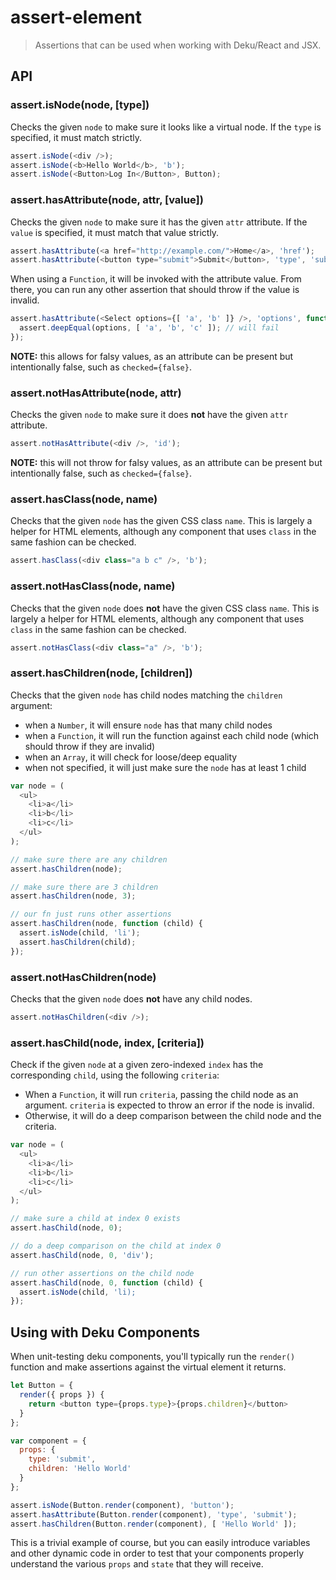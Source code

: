 # assert-element

> Assertions that can be used when working with Deku/React and JSX.

## API

### assert.isNode(node, [type])

Checks the given `node` to make sure it looks like a virtual node. If the `type`
is specified, it must match strictly.

```js
assert.isNode(<div />);
assert.isNode(<b>Hello World</b>, 'b');
assert.isNode(<Button>Log In</Button>, Button);
```

### assert.hasAttribute(node, attr, [value])

Checks the given `node` to make sure it has the given `attr` attribute. If the
`value` is specified, it must match that value strictly.

```js
assert.hasAttribute(<a href="http://example.com/">Home</a>, 'href');
assert.hasAttribute(<button type="submit">Submit</button>, 'type', 'submit');
```

When using a `Function`, it will be invoked with the attribute value. From there, you
can run any other assertion that should throw if the value is invalid.

```js
assert.hasAttribute(<Select options={[ 'a', 'b' ]} />, 'options', function (options) {
  assert.deepEqual(options, [ 'a', 'b', 'c' ]); // will fail
});
```

**NOTE:** this allows for falsy values, as an attribute can be present but intentionally
false, such as `checked={false}`.

### assert.notHasAttribute(node, attr)

Checks the given `node` to make sure it does **not** have the given `attr` attribute.

```js
assert.notHasAttribute(<div />, 'id');
```

**NOTE:** this will not throw for falsy values, as an attribute can be present but
intentionally false, such as `checked={false}`.

### assert.hasClass(node, name)

Checks that the given `node` has the given CSS class `name`. This is largely a helper
for HTML elements, although any component that uses `class` in the same fashion can be
checked.

```js
assert.hasClass(<div class="a b c" />, 'b');
```

### assert.notHasClass(node, name)

Checks that the given `node` does **not** have the given CSS class `name`. This is largely
a helper for HTML elements, although any component that uses `class` in the same fashion
can be checked.

```js
assert.notHasClass(<div class="a" />, 'b');
```

### assert.hasChildren(node, [children])

Checks that the given `node` has child nodes matching the `children` argument:

 - when a `Number`, it will ensure `node` has that many child nodes
 - when a `Function`, it will run the function against each child node (which should
   throw if they are invalid)
 - when an `Array`, it will check for loose/deep equality
 - when not specified, it will just make sure the `node` has at least 1 child

```js
var node = (
  <ul>
    <li>a</li>
    <li>b</li>
    <li>c</li>
  </ul>
);

// make sure there are any children
assert.hasChildren(node);

// make sure there are 3 children
assert.hasChildren(node, 3);

// our fn just runs other assertions
assert.hasChildren(node, function (child) {
  assert.isNode(child, 'li');
  assert.hasChildren(child);
});
```

### assert.notHasChildren(node)

Checks that the given `node` does **not** have any child nodes.

```js
assert.notHasChildren(<div />);
```

### assert.hasChild(node, index, [criteria])

Check if the given `node` at a given zero-indexed `index` has the corresponding
`child`, using the following `criteria`:

 - When a `Function`, it will run `criteria`, passing the child node as an
   argument. `criteria` is expected to throw an error if the node is invalid.
 - Otherwise, it will do a deep comparison between the child node and
   the criteria.

```js
var node = (
  <ul>
    <li>a</li>
    <li>b</li>
    <li>c</li>
  </ul>
);

// make sure a child at index 0 exists
assert.hasChild(node, 0);

// do a deep comparison on the child at index 0
assert.hasChild(node, 0, 'div');

// run other assertions on the child node
assert.hasChild(node, 0, function (child) {
  assert.isNode(child, 'li);
});
```

## Using with Deku Components

When unit-testing deku components, you'll typically run the `render()` function and
make assertions against the virtual element it returns.

```js
let Button = {
  render({ props }) {
    return <button type={props.type}>{props.children}</button>
  }
};

var component = {
  props: {
    type: 'submit',
    children: 'Hello World'
  }
};

assert.isNode(Button.render(component), 'button');
assert.hasAttribute(Button.render(component), 'type', 'submit');
assert.hasChildren(Button.render(component), [ 'Hello World' ]);
```

This is a trivial example of course, but you can easily introduce variables and
other dynamic code in order to test that your components properly understand the
various `props` and `state` that they will receive.
